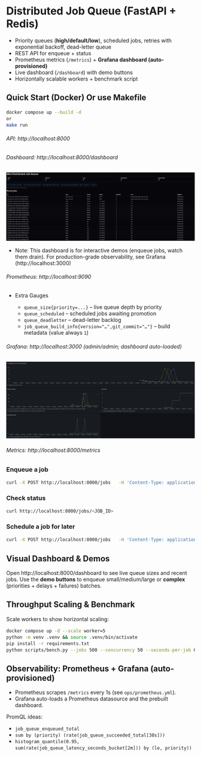 # Distributed Job Queue (FastAPI + Redis)

- Priority queues (**high/default/low**), scheduled jobs, retries with
  exponential backoff, dead-letter queue
- REST API for enqueue + status
- Prometheus metrics (`/metrics`) + **Grafana dashboard (auto-provisioned)**
- Live dashboard (`/dashboard`) with demo buttons
- Horizontally scalable workers + benchmark script

## Quick Start (Docker) Or use Makefile

```bash
docker compose up --build -d
or
make run
```

###### API: http://localhost:8000

###### Dashboard: http://localhost:8000/dashboard
 <img src=".github/assets/Dashboard.png" alt="Dashboard Preview">
 
- Note: This dashboard is for interactive demos (enqueue jobs, watch them
  drain). For production-grade observability, see Grafana
  (http://localhost:3000)

###### Prometheus: http://localhost:9090

- Extra Gauges

  - `queue_size{priority=...}` – live queue depth by priority
  - `queue_scheduled` – scheduled jobs awaiting promotion
  - `queue_deadletter` – dead-letter backlog
  - `job_queue_build_info{version="…",git_commit="…"}` – build metadata (value
    always `1`)

###### Grafana: http://localhost:3000 (admin/admin; dashboard auto-loaded)
 <img src=".github/assets/Grafana.png" alt="Grafana Preview">
 
###### Metrics: http://localhost:8000/metrics

### Enqueue a job

```bash
curl -X POST http://localhost:8000/jobs   -H 'Content-Type: application/json'   -d '{"type":"echo","payload":{"msg":"hello"}, "priority":"high"}'
```

### Check status

```bash
curl http://localhost:8000/jobs/<JOB_ID>
```

### Schedule a job for later

```bash
curl -X POST http://localhost:8000/jobs   -H 'Content-Type: application/json'   -d '{"type":"sleep","payload":{"seconds":2},"delay_sec":5}'
```

## Visual Dashboard & Demos

Open http://localhost:8000/dashboard to see live queue sizes and recent jobs.
Use the **demo buttons** to enqueue small/medium/large or **complex**
(priorities + delays + failures) batches.

## Throughput Scaling & Benchmark

Scale workers to show horizontal scaling:

```bash
docker compose up -d --scale worker=5
python -m venv .venv && source .venv/bin/activate
pip install -r requirements.txt
python scripts/bench.py --jobs 500 --concurrency 50 --seconds-per-job 0.05 --priority high
```

## Observability: Prometheus + Grafana (auto-provisioned)

- Prometheus scrapes `/metrics` every 1s (see `ops/prometheus.yml`).
- Grafana auto-loads a Prometheus datasource and the prebuilt dashboard.

PromQL ideas:

- `job_queue_enqueued_total`
- `sum by (priority) (rate(job_queue_succeeded_total[30s]))`
- `histogram_quantile(0.95, sum(rate(job_queue_latency_seconds_bucket[2m])) by (le, priority))`
